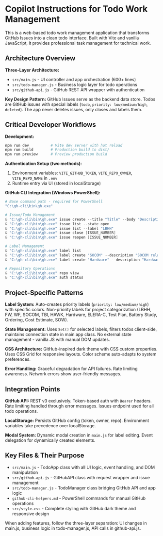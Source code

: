 # Copilot Instructions for Todo Work Management

<!-- Use this file to provide workspace-specific custom instructions to Copilot. For more details, visit https://code.visualstudio.com/docs/copilot/copilot-customization#_use-a-githubcopilotinstructionsmd-file -->

This is a web-based todo work management application that transforms GitHub Issues into a clean todo interface. Built with Vite and vanilla JavaScript, it provides professional task management for technical work.

## Architecture Overview

**Three-Layer Architecture:**

- `src/main.js` - UI controller and app orchestration (600+ lines)
- `src/todo-manager.js` - Business logic layer for todo operations
- `src/github-api.js` - GitHub REST API wrapper with authentication

**Key Design Pattern:** GitHub Issues serve as the backend data store. Todos are GitHub issues with special labels (`todo`, `priority: low/medium/high`, `deleted`). The app never deletes issues, only closes and labels them.

## Critical Developer Workflows

**Development:**

```bash
npm run dev          # Vite dev server with hot reload
npm run build        # Production build to dist/
npm run preview      # Preview production build
```

**Authentication Setup (two methods):**

1. Environment variables: `VITE_GITHUB_TOKEN`, `VITE_REPO_OWNER`, `VITE_REPO_NAME` in `.env`
2. Runtime entry via UI (stored in localStorage)

**GitHub CLI Integration (Windows PowerShell):**

```powershell
# Base command path - required for PowerShell
"C:\gh-cli\bin\gh.exe"

# Issue/Todo Management
& "C:\gh-cli\bin\gh.exe" issue create --title "Title" --body "Description" --label "priority: medium,LBHH,FW"
& "C:\gh-cli\bin\gh.exe" issue list --state open
& "C:\gh-cli\bin\gh.exe" issue list --label "LBHH"
& "C:\gh-cli\bin\gh.exe" issue close [ISSUE_NUMBER]
& "C:\gh-cli\bin\gh.exe" issue reopen [ISSUE_NUMBER]

# Label Management
& "C:\gh-cli\bin\gh.exe" label list
& "C:\gh-cli\bin\gh.exe" label create "SOCOM" --description "SOCOM related tasks" --color "FFEAA7"
& "C:\gh-cli\bin\gh.exe" label create "Hardware" --description "Hardware related tasks" --color "96CEB4"

# Repository Operations
& "C:\gh-cli\bin\gh.exe" repo view
& "C:\gh-cli\bin\gh.exe" auth status
```

## Project-Specific Patterns

**Label System:** Auto-creates priority labels (`priority: low/medium/high`) with specific colors. Non-priority labels for project categorization (LBHH, FW, WF, SOCOM, TBI, HAWK, Hardware, ELERA-C, Test Plan, Battery Study, Ordering, Cost Estimate, SOW).

**State Management:** Uses `Set()` for selected labels, filters todos client-side, maintains connection state in main app class. No external state management - vanilla JS with manual DOM updates.

**CSS Architecture:** GitHub-inspired dark theme with CSS custom properties. Uses CSS Grid for responsive layouts. Color scheme auto-adapts to system preferences.

**Error Handling:** Graceful degradation for API failures. Rate limiting awareness. Network errors show user-friendly messages.

## Integration Points

**GitHub API:** REST v3 exclusively. Token-based auth with `Bearer` headers. Rate limiting handled through error messages. Issues endpoint used for all todo operations.

**LocalStorage:** Persists GitHub config (token, owner, repo). Environment variables take precedence over localStorage.

**Modal System:** Dynamic modal creation in `main.js` for label editing. Event delegation for dynamically created elements.

## Key Files & Their Purpose

- `src/main.js` - TodoApp class with all UI logic, event handling, and DOM manipulation
- `src/github-api.js` - GitHubAPI class with request wrapper and issue management
- `src/todo-manager.js` - TodoManager class bridging GitHub API and app logic
- `github-cli-helpers.md` - PowerShell commands for manual GitHub operations
- `src/style.css` - Complete styling with GitHub dark theme and responsive design

When adding features, follow the three-layer separation: UI changes in main.js, business logic in todo-manager.js, API calls in github-api.js.
